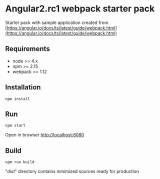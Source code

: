 #  Angular2.rc1 webpack starter pack

Starter pack with sample application created from [https://angular.io/docs/ts/latest/guide/webpack.html](https://angular.io/docs/ts/latest/guide/webpack.html)

## Requirements

* node >= 4.x
* npm >= 2.15
* webpack >= 1.12

## Installation

```
npm install
```

## Run

```
npm start
```

Open in browser [http://localhost:8080](http://localhost:8080)

## Build

```
npm run build
```

"_dist_" directory contains minimized sources ready for production
